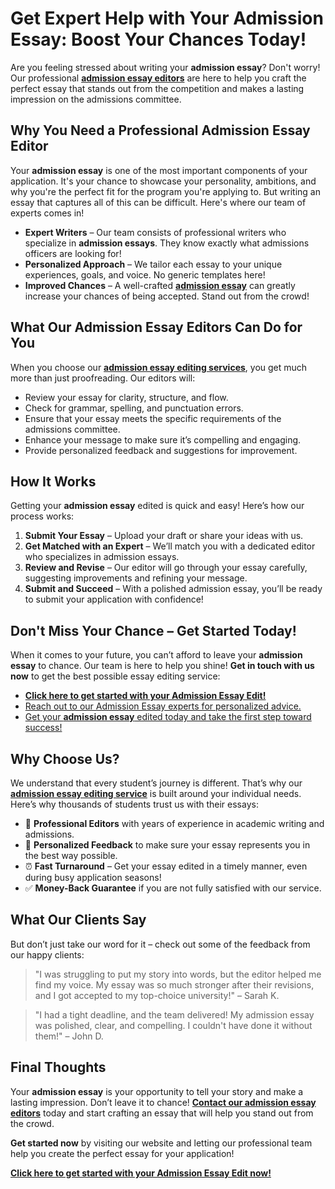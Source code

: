 # Get Expert Help with Your Admission Essay: Boost Your Chances Today!

Are you feeling stressed about writing your **admission essay**? Don't worry! Our professional [**admission essay editors**](https://tinyurl.com/topessay?keyword=admission+essay+editor) are here to help you craft the perfect essay that stands out from the competition and makes a lasting impression on the admissions committee.

## Why You Need a Professional Admission Essay Editor

Your **admission essay** is one of the most important components of your application. It's your chance to showcase your personality, ambitions, and why you're the perfect fit for the program you're applying to. But writing an essay that captures all of this can be difficult. Here's where our team of experts comes in!

- **Expert Writers** – Our team consists of professional writers who specialize in **admission essays**. They know exactly what admissions officers are looking for!
- **Personalized Approach** – We tailor each essay to your unique experiences, goals, and voice. No generic templates here!
- **Improved Chances** – A well-crafted [**admission essay**](https://tinyurl.com/topessay?keyword=admission+essay+editor) can greatly increase your chances of being accepted. Stand out from the crowd!

## What Our Admission Essay Editors Can Do for You

When you choose our [**admission essay editing services**](https://tinyurl.com/topessay?keyword=admission+essay+editor), you get much more than just proofreading. Our editors will:

- Review your essay for clarity, structure, and flow.
- Check for grammar, spelling, and punctuation errors.
- Ensure that your essay meets the specific requirements of the admissions committee.
- Enhance your message to make sure it’s compelling and engaging.
- Provide personalized feedback and suggestions for improvement.

## How It Works

Getting your **admission essay** edited is quick and easy! Here’s how our process works:

1. **Submit Your Essay** – Upload your draft or share your ideas with us.
2. **Get Matched with an Expert** – We’ll match you with a dedicated editor who specializes in admission essays.
3. **Review and Revise** – Our editor will go through your essay carefully, suggesting improvements and refining your message.
4. **Submit and Succeed** – With a polished admission essay, you’ll be ready to submit your application with confidence!

## Don't Miss Your Chance – Get Started Today!

When it comes to your future, you can’t afford to leave your **admission essay** to chance. Our team is here to help you shine! **Get in touch with us now** to get the best possible essay editing service:

- [**Click here to get started with your Admission Essay Edit!**](https://tinyurl.com/topessay?keyword=admission+essay+editor)
- [Reach out to our Admission Essay experts for personalized advice.](https://tinyurl.com/topessay?keyword=admission+essay+editor)
- [Get your **admission essay** edited today and take the first step toward success!](https://tinyurl.com/topessay?keyword=admission+essay+editor)

## Why Choose Us?

We understand that every student’s journey is different. That’s why our [**admission essay editing service**](https://tinyurl.com/topessay?keyword=admission+essay+editor) is built around your individual needs. Here’s why thousands of students trust us with their essays:

- 💼 **Professional Editors** with years of experience in academic writing and admissions.
- 💯 **Personalized Feedback** to make sure your essay represents you in the best way possible.
- ⏰ **Fast Turnaround** – Get your essay edited in a timely manner, even during busy application seasons!
- ✅ **Money-Back Guarantee** if you are not fully satisfied with our service.

## What Our Clients Say

But don’t just take our word for it – check out some of the feedback from our happy clients:

> "I was struggling to put my story into words, but the editor helped me find my voice. My essay was so much stronger after their revisions, and I got accepted to my top-choice university!" – Sarah K.

> "I had a tight deadline, and the team delivered! My admission essay was polished, clear, and compelling. I couldn't have done it without them!" – John D.

## Final Thoughts

Your **admission essay** is your opportunity to tell your story and make a lasting impression. Don’t leave it to chance! [**Contact our admission essay editors**](https://tinyurl.com/topessay?keyword=admission+essay+editor) today and start crafting an essay that will help you stand out from the crowd.

**Get started now** by visiting our website and letting our professional team help you create the perfect essay for your application!

[**Click here to get started with your Admission Essay Edit now!**](https://tinyurl.com/topessay?keyword=admission+essay+editor)
